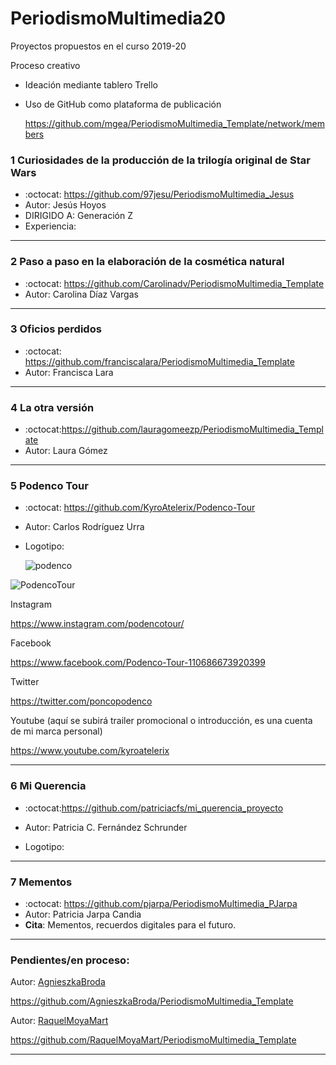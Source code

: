 # PeriodismoMultimedia20

Proyectos propuestos en el curso 2019-20 



Proceso creativo

- Ideación mediante tablero Trello

- Uso de GitHub como plataforma de publicación

  https://github.com/mgea/PeriodismoMultimedia_Template/network/members





### 1 Curiosidades de la producción de la trilogía original de Star Wars


*   :octocat: https://github.com/97jesu/PeriodismoMultimedia_Jesus
*   Autor: Jesús Hoyos
*   DIRIGIDO A: Generación Z
*   Experiencia: 	



---

### 2 Paso a paso en la elaboración de la cosmética natural

* :octocat: https://github.com/Carolinadv/PeriodismoMultimedia_Template
* Autor: Carolina Díaz Vargas



---

### 3 Oficios perdidos

* :octocat: https://github.com/franciscalara/PeriodismoMultimedia_Template
* Autor: Francisca Lara 



---

### 4 La otra versión

* :octocat:https://github.com/lauragomeezp/PeriodismoMultimedia_Template
* Autor: Laura Gómez 



---

### 5 Podenco Tour 

* :octocat: https://github.com/KyroAtelerix/Podenco-Tour
* Autor: Carlos Rodríguez Urra

* Logotipo:

  ![podenco](https://drive.google.com/file/d/1uWYWKameQLuHtwQuTAaTw9ZFfYuNz3s4/view)

![PodencoTour](https://github.com/mgea/PeriodismoMultimedia/blob/master/2020/podencotour_logo.png)

Instagram

https://www.instagram.com/podencotour/

Facebook

https://www.facebook.com/Podenco-Tour-110686673920399

Twitter

https://twitter.com/poncopodenco

Youtube (aquí se subirá trailer promocional o introducción, es una cuenta de mi marca personal)

https://www.youtube.com/kyroatelerix



---

### 6 Mi Querencia 

* :octocat:https://github.com/patriciacfs/mi_querencia_proyecto
* Autor: Patricia C. Fernández Schrunder

* Logotipo:



-----

### 7 Mementos

* :octocat: https://github.com/pjarpa/PeriodismoMultimedia_PJarpa
* Autor: Patricia Jarpa Candia
* **Cita**: Mementos, recuerdos digitales para el futuro.




-----


### Pendientes/en proceso: 

Autor: [AgnieszkaBroda](https://github.com/AgnieszkaBroda)

https://github.com/AgnieszkaBroda/PeriodismoMultimedia_Template

Autor: [RaquelMoyaMart](https://github.com/RaquelMoyaMart)

https://github.com/RaquelMoyaMart/PeriodismoMultimedia_Template




---- 
